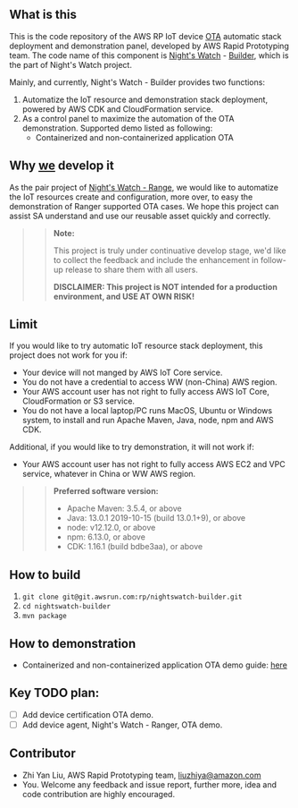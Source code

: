 ## What is this

This is the code repository of the AWS RP IoT device [OTA](https://en.wikipedia.org/wiki/Over-the-air_programming) automatic stack deployment and demonstration panel, developed by AWS Rapid Prototyping team. The code name of this component is [Night's Watch](https://gameofthrones.fandom.com/wiki/Night%27s_Watch) - [Builder](https://gameofthrones.fandom.com/wiki/Builder), which is the part of Night's Watch project. 

Mainly, and currently, Night's Watch - Builder provides two functions:

1. Automatize the IoT resource and demonstration stack deployment, powered by AWS CDK and CloudFormation service.
2. As a control panel to maximize the automation of the OTA demonstration. Supported demo listed as following:
    - Containerized and non-containerized application OTA

## Why [we](mailto:awscn-sa-prototyping@amazon.com) develop it

As the pair project of [Night's Watch - Range](http://git.awsrun.com/rp/nightswatch-ranger), we would like to automatize the IoT resources create and configuration, more over, to easy the demonstration of Ranger supported OTA cases. We hope this project can assist SA understand and use our reusable asset quickly and correctly.

>> **Note:**
>>
>> This project is truly under continuative develop stage, we'd like to collect the feedback and include the enhancement in follow-up release to share them with all users. 
>>
>> **DISCLAIMER: This project is NOT intended for a production environment, and USE AT OWN RISK!**  

## Limit

If you would like to try automatic IoT resource stack deployment, this project does not work for you if:

* Your device will not manged by AWS IoT Core service.
* You do not have a credential to access WW (non-China) AWS region.
* Your AWS account user has not right to fully access AWS IoT Core, CloudFormation or S3 service.
* You do not have a local laptop/PC runs MacOS, Ubuntu or Windows system, to install and run Apache Maven, Java, node, npm and AWS CDK.

Additional, if you would like to try demonstration, it will not work if:

* Your AWS account user has not right to fully access AWS EC2 and VPC service, whatever in China or WW AWS region.

>>**Preferred software version:**
>>
>> - Apache Maven: 3.5.4, or above
>> - Java: 13.0.1 2019-10-15 (build 13.0.1+9), or above
>> - node: v12.12.0, or above
>> - npm: 6.13.0, or above
>> - CDK: 1.16.1 (build bdbe3aa), or above

## How to build

1. ``git clone git@git.awsrun.com:rp/nightswatch-builder.git``
2. ``cd nightswatch-builder``
3. ``mvn package``

## How to demonstration

- Containerized and non-containerized application OTA demo guide: [here](http://git.awsrun.com/rp/nightswatch-builder/blob/master/demo/app-ota.md)

## Key TODO plan:

- [ ] Add device certification OTA demo.
- [ ] Add device agent, Night's Watch - Ranger, OTA demo.

## Contributor

* Zhi Yan Liu, AWS Rapid Prototyping team,  [liuzhiya@amazon.com](mailto:liuzhiya@amazon.com)
* You. Welcome any feedback and issue report, further more, idea and code contribution are highly encouraged.
